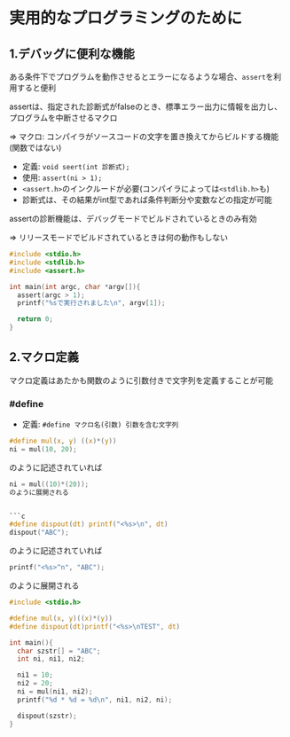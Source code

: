 # 実用的なプログラミングのために

## 1.デバッグに便利な機能
ある条件下でプログラムを動作させるとエラーになるような場合、`assert`を利用すると便利

assertは、指定された診断式がfalseのとき、標準エラー出力に情報を出力し、プログラムを中断させるマクロ

=> マクロ: コンパイラがソースコードの文字を置き換えてからビルドする機能(関数ではない)

- 定義: `void seert(int 診断式);`
- 使用: `assert(ni > 1);`
- `<assert.h>`のインクルードが必要(コンパイラによっては`<stdlib.h>`も)
- 診断式は、その結果がint型であれば条件判断分や変数などの指定が可能

assertの診断機能は、デバッグモードでビルドされているときのみ有効

=> リリースモードでビルドされているときは何の動作もしない

```c
#include <stdio.h>
#include <stdlib.h>
#include <assert.h>

int main(int argc, char *argv[]){
  assert(argc > 1);
  printf("%sで実行されました\n", argv[1]);

  return 0;
}
```

## 2.マクロ定義
マクロ定義はあたかも関数のように引数付きで文字列を定義することが可能

### #define
- 定義: `#define マクロ名(引数) 引数を含む文字列`

```c
#define mul(x, y) ((x)*(y))
ni = mul(10, 20);
```
のように記述されていれば
```c
ni = mul((10)*(20));
のように展開される


```c
#define dispout(dt) printf("<%s>\n", dt)
dispout("ABC");
```
のように記述されていれば
```c
printf("<%s>^n", "ABC");
```
のように展開される

```c
#include <stdio.h>

#define mul(x, y)((x)*(y))
#define dispout(dt)printf("<%s>\nTEST", dt) 

int main(){
  char szstr[] = "ABC";
  int ni, ni1, ni2;

  ni1 = 10;
  ni2 = 20;
  ni = mul(ni1, ni2);
  printf("%d * %d = %d\n", ni1, ni2, ni);

  dispout(szstr);
}
```

